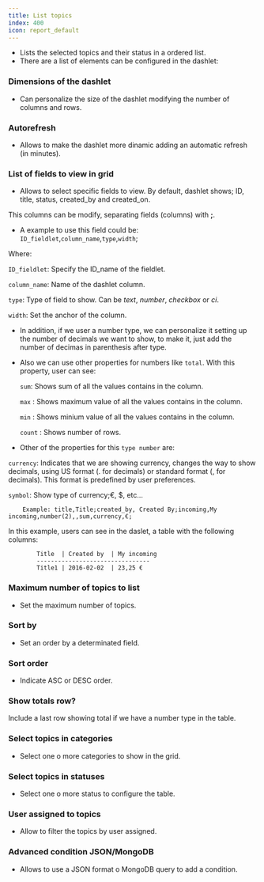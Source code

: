 ```yaml
---
title: List topics
index: 400
icon: report_default
---
```

* Lists the selected topics and their status in a ordered list.
* There are a list of elements can be configured in the dashlet:


### Dimensions of the dashlet
* Can personalize the size of the dashlet modifying the number of columns and rows.

### Autorefresh
* Allows to make the dashlet more dinamic adding an automatic refresh (in minutes).


###  List of fields to view in grid
* Allows to select specific fields to view. By default, dashlet shows; ID, title, status, created_by and created_on.

This columns can be modify, separating fields (columns) with **;**.

* A example to use this field could be:
    `ID_fieldlet`,`column_name`,`type`,`width`;

Where:

   `ID_fieldlet`: Specify the ID_name of the fieldlet.

   `column_name`: Name of the dashlet column.

   `type`: Type of field to show. Can be *text*, *number*, *checkbox* or *ci*.

   `width`: Set the anchor of the column.

* In addition, if we user a number type, we can personalize it setting up the number of decimals we want to show, to make it, just add the number of decimas in parenthesis after type.

* Also we can use other properties for numbers like `total`. With this property, user can see:

   `sum`: Shows sum of all the values contains in the column.

   `max` : Shows maximum value of all the values contains in the column.

   `min` : Shows minium value of all the values contains in the column.

   `count` : Shows number of rows.

* Other of the properties for this `type number` are:

`currency`: Indicates that we are showing currency, changes the way to show decimals, using US format (. for decimals) or standard format (, for decimals). This format is predefined by user preferences.

`symbol`: Show type of currency;€, $, etc...  

		Example: title,Title;created_by, Created By;incoming,My incoming,number(2),,sum,currency,€;

In this example, users can see in the daslet, a table with the following columns:

            Title  | Created by  | My incoming
            --------------------------------
            Title1 | 2016-02-02  | 23,25 €



### Maximum number of topics to list
* Set the maximum number of topics.

### Sort by
* Set an order by a determinated field.

### Sort order
* Indicate ASC or DESC order.

### Show totals row?
Include a last row showing total if we have a number type in the table.

### Select topics in categories
* Select one o more categories to show in the grid.

### Select topics in statuses
* Select one o more status to configure the table.

### User assigned to topics
* Allow to filter the topics by user assigned.

### Advanced condition JSON/MongoDB
* Allows to use a JSON format o MongoDB query to add a condition.
